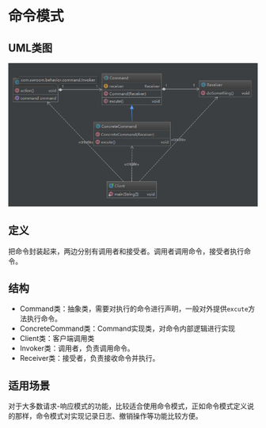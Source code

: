 # 命令模式

## UML类图
![command](../../../../../resources/images/command-uml.png)

## 定义
把命令封装起来，两边分别有调用者和接受者。调用者调用命令，接受者执行命令。

## 结构
* Command类：抽象类，需要对执行的命令进行声明，一般对外提供`excute`方法执行命令。
* ConcreteCommand类：Command实现类，对命令内部逻辑进行实现
* Client类：客户端调用类
* Invoker类：调用者，负责调用命令。
* Receiver类：接受者，负责接收命令并执行。

## 适用场景
对于大多数请求-响应模式的功能，比较适合使用命令模式，正如命令模式定义说的那样，命令模式对实现记录日志、撤销操作等功能比较方便。